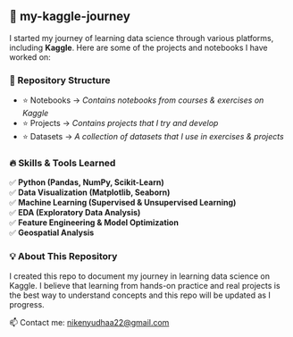 ## 🚀 my-kaggle-journey
I started my journey of learning data science through various platforms, including **Kaggle**. Here are some of the projects and notebooks I have worked on:

### 📁 Repository Structure
- ⭐ Notebooks ->  _Contains notebooks from courses & exercises on Kaggle_
- ⭐ Projects -> _Contains projects that I try and develop_
- ⭐ Datasets ->  _A collection of datasets that I use in exercises & projects_

### 🔥 Skills & Tools Learned  
✅ **Python (Pandas, NumPy, Scikit-Learn)**  
✅ **Data Visualization (Matplotlib, Seaborn)**  
✅ **Machine Learning (Supervised & Unsupervised Learning)**  
✅ **EDA (Exploratory Data Analysis)**  
✅ **Feature Engineering & Model Optimization**  
✅ **Geospatial Analysis**  

### 💡 About This Repository
I created this repo to document my journey in learning data science on Kaggle. I believe that learning from hands-on practice and real projects is the best way to understand concepts
and this repo will be updated as I progress.

📫 Contact me: nikenyudhaa22@gmail.com  

